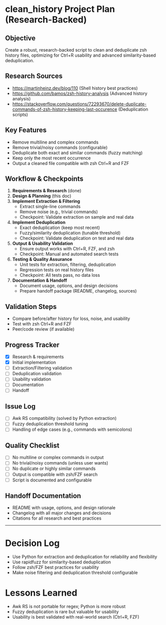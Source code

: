 # clean_history Project Plan (Research-Backed)

## Objective
Create a robust, research-backed script to clean and deduplicate zsh history files, optimizing for Ctrl+R usability and advanced similarity-based deduplication.

## Research Sources
- https://martinheinz.dev/blog/110 (Shell history best practices)
- https://github.com/bamos/zsh-history-analysis (Advanced history analysis)
- https://stackoverflow.com/questions/72293670/delete-duplicate-commands-of-zsh-history-keeping-last-occurence (Deduplication scripts)

## Key Features
- Remove multiline and complex commands
- Remove trivial/noisy commands (configurable)
- Deduplicate both exact and similar commands (fuzzy matching)
- Keep only the most recent occurrence
- Output a cleaned file compatible with zsh Ctrl+R and FZF

## Workflow & Checkpoints
1. **Requirements & Research** (done)
2. **Design & Planning** (this doc)
3. **Implement Extraction & Filtering**
   - Extract single-line commands
   - Remove noise (e.g., trivial commands)
   - Checkpoint: Validate extraction on sample and real data
4. **Implement Deduplication**
   - Exact deduplication (keep most recent)
   - Fuzzy/similarity deduplication (tunable threshold)
   - Checkpoint: Validate deduplication on test and real data
5. **Output & Usability Validation**
   - Ensure output works with Ctrl+R, FZF, and zsh
   - Checkpoint: Manual and automated search tests
6. **Testing & Quality Assurance**
   - Unit tests for extraction, filtering, deduplication
   - Regression tests on real history files
   - Checkpoint: All tests pass, no data loss
7. **Documentation & Handoff**
   - Document usage, options, and design decisions
   - Prepare handoff package (README, changelog, sources)

## Validation Steps
- Compare before/after history for loss, noise, and usability
- Test with zsh Ctrl+R and FZF
- Peer/code review (if available)

## Progress Tracker
- [x] Research & requirements
- [x] Initial implementation
- [ ] Extraction/Filtering validation
- [ ] Deduplication validation
- [ ] Usability validation
- [ ] Documentation
- [ ] Handoff

## Issue Log
- [ ] Awk RS compatibility (solved by Python extraction)
- [ ] Fuzzy deduplication threshold tuning
- [ ] Handling of edge cases (e.g., commands with semicolons)

## Quality Checklist
- [ ] No multiline or complex commands in output
- [ ] No trivial/noisy commands (unless user wants)
- [ ] No duplicate or highly similar commands
- [ ] Output is compatible with zsh/FZF search
- [ ] Script is documented and configurable

## Handoff Documentation
- README with usage, options, and design rationale
- Changelog with all major changes and decisions
- Citations for all research and best practices

---
# Decision Log
- Use Python for extraction and deduplication for reliability and flexibility
- Use rapidfuzz for similarity-based deduplication
- Follow zsh/FZF best practices for usability
- Make noise filtering and deduplication threshold configurable

# Lessons Learned
- Awk RS is not portable for regex; Python is more robust
- Fuzzy deduplication is rare but valuable for usability
- Usability is best validated with real-world search (Ctrl+R, FZF)
